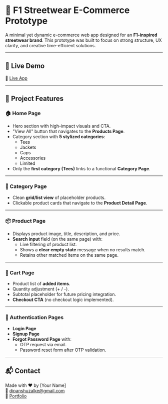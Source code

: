 # 🏁 F1 Streetwear E-Commerce Prototype

A minimal yet dynamic e-commerce web app designed for an **F1-inspired streetwear brand**. This prototype was built to focus on strong structure, UX clarity, and creative time-efficient solutions.

---

## 🔗 Live Demo

🔗 [Live App](https://f1-street-ecommerce-website.vercel.app/)

---

## 📁 Project Features

### 🏠 Home Page

- Hero section with high-impact visuals and CTA.
- "View All" button that navigates to the **Products Page**.
- Category section with **5 stylized categories**:
  - Tees
  - Jackets
  - Caps
  - Accessories
  - Limited
- Only the **first category (Tees)** links to a functional **Category Page**.

---

### 📂 Category Page

- Clean **grid/list view** of placeholder products.
- Clickable product cards that navigate to the **Product Detail Page**.

---

### 📦 Product Page

- Displays product image, title, description, and price.
- **Search input** field (on the same page) with:
  - Live filtering of product list.
  - Shows a **clear empty state** message when no results match.
  - Retains other matched items on the same page.

---

### 🛒 Cart Page

- Product list of **added items**.
- Quantity adjustment (+ / -).
- Subtotal placeholder for future pricing integration.
- **Checkout CTA** (no checkout logic implemented).

---

### 🔐 Authentication Pages

- **Login Page**
- **Signup Page**
- **Forgot Password Page** with:
  - OTP request via email.
  - Password reset form after OTP validation.

---

## 📬 Contact

Made with ❤️ by [Your Name]  
📧 dipanshuzalke@gmail.com  
🔗 [Portfolio](https://dipanshuzalke.xyz)

